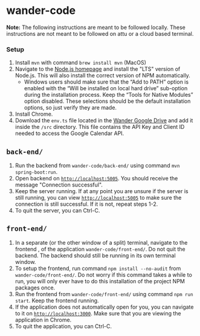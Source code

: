 # wander-code

**Note:** The following instructions are meant to be followed locally. These
instructions are not meant to be followed on attu or a cloud based terminal.

### Setup
1. Install `mvn` with command `brew install mvn` (MacOS)
2. Navigate to the [Node.js homepage](https://nodejs.org/en) and install
 the "LTS" version of Node.js. This will also install the correct version of NPM
 automatically.
    - Windows users should make sure that the “Add to PATH” option is enabled with the
    “Will be installed on local hard drive” sub-option during the installation process.
    Keep the “Tools for Native Modules” option disabled. These selections should be
    the default installation options, so just verify they are made.
3. Install Chrome.
4. Download the `env.ts` file located in the [Wander Google Drive](https://drive.google.com/drive/u/0/folders/1K52nRgWxKXIJYFI0t-igm8NLXfbg7h7u)
 and add it inside the `/src` directory. This file contains the API Key and Client ID
 needed to access the Google Calendar API.

## `back-end/`
1. Run the backend from `wander-code/back-end/` using command `mvn spring-boot:run`.
2. Open backend on [`http://localhost:5005`](http://localhost:5005). You should
    receive the message "Connection successful".
3. Keep the server running. If at any point you are unsure if the server is still
    running, you can view [`http://localhost:5005`](http://localhost:5005) to
    make sure the connection is still successful. If it is not, repeat steps 1-2.
4. To quit the server, you can Ctrl-C.

## `front-end/`
1. In a separate (or the other window of a split) terminal, navigate to the frontend
, of the application `wander-code/front-end/`. Do not quit the backend. The backend
should still be running in its own terminal window.
2. To setup the frontend, run command `npm install --no-audit` from `wander-code/front-end/`.
Do not worry if this command takes a while to run, you will only ever have to do
this installation of the project NPM packages once.
3. Run the frontend from `wander-code/front-end/` using command `npm run start`. Keep
the frontend running.
4. If the application does not automatically open for you, you can navigate to it on
[`http://localhost:3000`](http://localhost:3000). Make sure that you are viewing the
application in Chrome.
4. To quit the application, you can Ctrl-C.